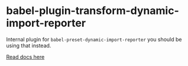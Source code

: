 # babel-plugin-transform-dynamic-import-reporter

Internal plugin for `babel-preset-dynamic-import-reporter` you should be using
that instead.

[Read docs here](https://github.com/thejameskyle/babel-dynamic-import-reporter)
